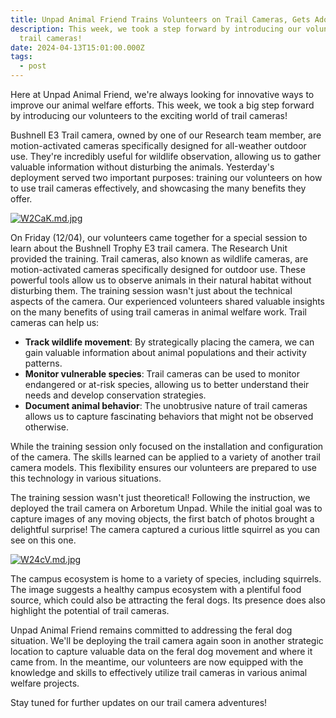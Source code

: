 ```yaml
---
title: Unpad Animal Friend Trains Volunteers on Trail Cameras, Gets Adorable Surprise
description: This week, we took a step forward by introducing our volunteers to
  trail cameras!
date: 2024-04-13T15:01:00.000Z
tags:
  - post
---
```

Here at Unpad Animal Friend, we're always looking for innovative ways to improve our animal welfare efforts. This week, we took a big step forward by introducing our volunteers to the exciting world of trail cameras!

Bushnell E3 Trail camera, owned by one of our Research team member, are motion-activated cameras specifically designed for all-weather outdoor use. They're incredibly useful for wildlife observation, allowing us to gather valuable information without disturbing the animals. Yesterday's deployment served two important purposes: training our volunteers on how to use trail cameras effectively, and showcasing the many benefits they offer.

[![W2CaK.md.jpg](https://s6.imgcdn.dev/W2CaK.md.jpg)](https://imgcdn.dev/i/W2CaK)


On Friday (12/04), our volunteers came together for a special session to learn about the Bushnell Trophy E3 trail camera. The Research Unit provided the training. Trail cameras, also known as wildlife cameras, are motion-activated cameras specifically designed for outdoor use. These powerful tools allow us to observe animals in their natural habitat without disturbing them. The training session wasn't just about the technical aspects of the camera. Our experienced volunteers shared valuable insights on the many benefits of using trail cameras in animal welfare work. Trail cameras can help us:

* **Track wildlife movement**: By strategically placing the camera, we can gain valuable information about animal populations and their activity patterns.
* **Monitor vulnerable species**: Trail cameras can be used to monitor endangered or at-risk species, allowing us to better understand their needs and develop conservation strategies.
* **Document animal behavior**: The unobtrusive nature of trail cameras allows us to capture fascinating behaviors that might not be observed otherwise.

While the training session only focused on the installation and configuration of the camera. The skills learned can be applied to a variety of another trail camera models. This flexibility ensures our volunteers are prepared to use this technology in various situations.

The training session wasn't just theoretical! Following the instruction, we deployed the trail camera on Arboretum Unpad. While the initial goal was to capture images of any moving objects, the first batch of photos brought a delightful surprise! The camera captured a curious little squirrel as you can see on this one.

[![W24cV.md.jpg](https://s6.imgcdn.dev/W24cV.md.jpg)](https://imgcdn.dev/i/W24cV)

The campus ecosystem is home to a variety of species, including squirrels. The image suggests a healthy campus ecosystem with a plentiful food source, which could also be attracting the feral dogs. Its presence does also highlight the potential of trail cameras.

Unpad Animal Friend remains committed to addressing the feral dog situation. We'll be deploying the trail camera again soon in another strategic location to capture valuable data on the feral dog movement and where it came from.  In the meantime, our volunteers are now equipped with the knowledge and skills to effectively utilize trail cameras in various animal welfare projects.

Stay tuned for further updates on our trail camera adventures!
